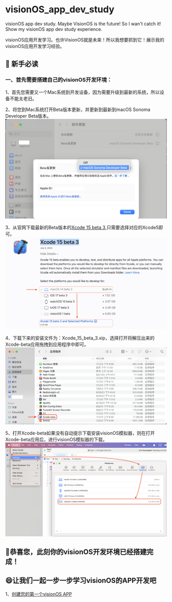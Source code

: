 # visionOS_app_dev_study
visionOS app dev study. Maybe VisionOS is the future! So I wan't catch it! Show my visionOS app dev study experience.

visionOS应用开发学习。也许VisionOS就是未来！所以我想要抓到它！展示我的visionOS应用开发学习经验。

## 🐶 新手必读
### 一、首先需要搭建自己的visionOS开发环境：
1、首先您需要又一个Mac系统到开发设备，因为需要升级到最新的系统，所以设备不能太老旧。

2、将您到Mac系统打开Beta版本更新，并更新到最新到macOS Sonoma Developer Beta版本。
![macOS Sonoma Developer Beta版本](assets/img/macOS_Sonoma_Developer_Beta.png "macOS Sonoma Developer Beta版本")

3、从官网下载最新的Beta版本的[Xcode 15 beta 3](https://developer.apple.com/download/all/?q=Xcode),只需要选择对应的Xcode5即可。
![macOS Sonoma Developer Beta版本](assets/img/download_Xcode15_Beta.png "择对应的Xcode5")

4、下载下来的安装文件为：Xcode_15_beta_3.xip，选择打开将解压出来的Xcode-beta应用拖拽到应用程序中即可。
![Xcode-beta](assets/img/Xcode-beta.png "Xcode-beta")

5、打开Xcode-beta如果没有自动提示下载安装visionOS模拟器，则在打开Xcode-beta应用后，进行visionOS模拟器的下载。
![visionOS](assets/img/download_visionOS.png "visionOS")

## 🎉恭喜您，此刻你的visionOS开发环境已经搭建完成！

## 😄让我们一起一步一步学习visionOS的APP开发吧
1、[创建您的第一个visionOS APP](Day1/README.md)